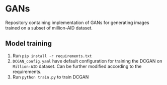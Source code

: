 # GANs
Repository containing implementation of GANs for generating images trained on a subset of million-AID dataset.

## Model training
1. Run `pip install -r requirements.txt`
2. `DCGAN_config.yaml` have default configuration for training the DCGAN on `Million-AID` dataset. Can be further modified according to the requirements.
3. Run `python train.py` to train DCGAN
